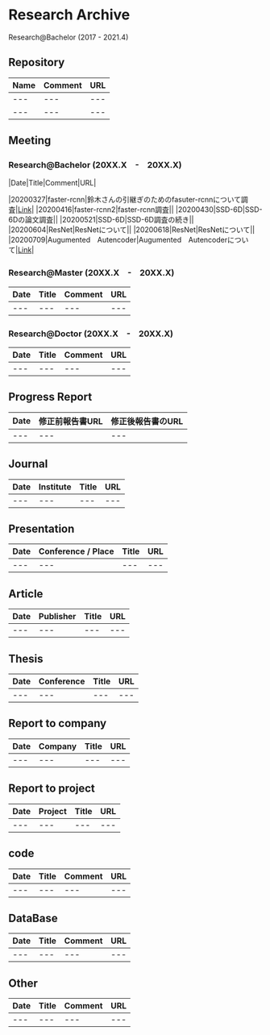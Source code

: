 # Research Archive
Research@Bachelor (2017 - 2021.4)  

## Repository
|Name|Comment|URL|
|---|---|---|
|---|---|---|
|---|---|---|

## Meeting  
### Research@Bachelor (20XX.X　-　20XX.X)     
|Date|Title|Comment|URL|

|20200327|faster-rcnn|鈴木さんの引継ぎのためのfasuter-rcnnについて調査|[Link](https://github.com/cu-milab/ra-yasui-2019/commit/6ba84ad8b94200db94f7e259918fda4710923f66)|
|20200416|faster-rcnn2|faster-rcnn調査||
|20200430|SSD-6D|SSD-6Dの論文調査||
|20200521|SSD-6D|SSD-6D調査の続き||
|20200604|ResNet|ResNetについて||
|20200618|ResNet|ResNetについて||
|20200709|Augumented　Autencoder|Augumented　Autencoderについて|[Link](https://github.com/cu-milab/ra-yasui-2019/commit/3fc800ad85f9071ceea004d14103a201c48e4afc)|



### Research@Master (20XX.X　-　20XX.X)       
|Date|Title|Comment|URL|
|---|---|---|---|
|---|---|---|---|

### Research@Doctor (20XX.X　-　20XX.X)     
|Date|Title|Comment|URL|
|---|---|---|---|
|---|---|---|---|

## Progress Report
|Date|修正前報告書URL|修正後報告書のURL|
|---|---|---|
|---|---|---|

## Journal  
|Date|Institute|Title|URL|
|---|---|---|---|
|---|---|---|---|

## Presentation  
|Date|Conference / Place|Title|URL|
|---|---|---|---|
|---|---|---|---|

## Article
|Date|Publisher|Title|URL|
|---|---|---|---|
|---|---|---|---|

## Thesis
|Date|Conference|Title|URL|
|---|---|---|---|
|---|---|---|---|

## Report to company
|Date|Company|Title|URL|
|---|---|---|---|
|---|---|---|---|

## Report to project
|Date|Project|Title|URL|
|---|---|---|---|
|---|---|---|---|

## code
|Date|Title|Comment|URL|
|---|---|---|---|
|---|---|---|---|

## DataBase
|Date|Title|Comment|URL|
|---|---|---|---|
|---|---|---|---|

## Other
|Date|Title|Comment|URL|
|---|---|---|---|
|---|---|---|---|
